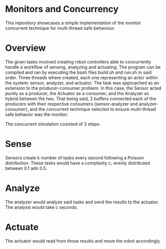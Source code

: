 # Monitors and Concurrency

This repository showcases a simple implementation of the monitor concurrent technique for multi-thread safe behaviour.

# Overview

The given tasks involved creating robot controllers able to concurrently handle a workflow of sensing, analyzing and actuating. The program can be compiled and ran by executing the bash files build.sh and run.sh in said order. Three threads where created, each one representing an actor within the system: sensor, analyzer, and actuator. The task was approached as an extension to the producer-consumer problem. In this case, the Sensor acted purely as a producer, the Actuator as a consumer, and the Analyzer as hybrid between the two. That being said, 2 buffers connected each of the producers with their respective consumers (sensor-analyzer and analyzer-consumer), and the concurrent technique selected to ensure multi-thread safe behavior was the monitor. 

The concurrent simulation cosisted of 3 steps:

# Sense
Sensors create k number of tasks every second following a Poisson distribution. These tasks would have a complexity c, evenly distributed between 0.1 adn 0.5.
# Analyze
The analyzer would analyze said tasks and send the results to the actuator. The analysis would take c seconds.
# Actuate
The actuator would read from those results and move the robot accordingly. 
